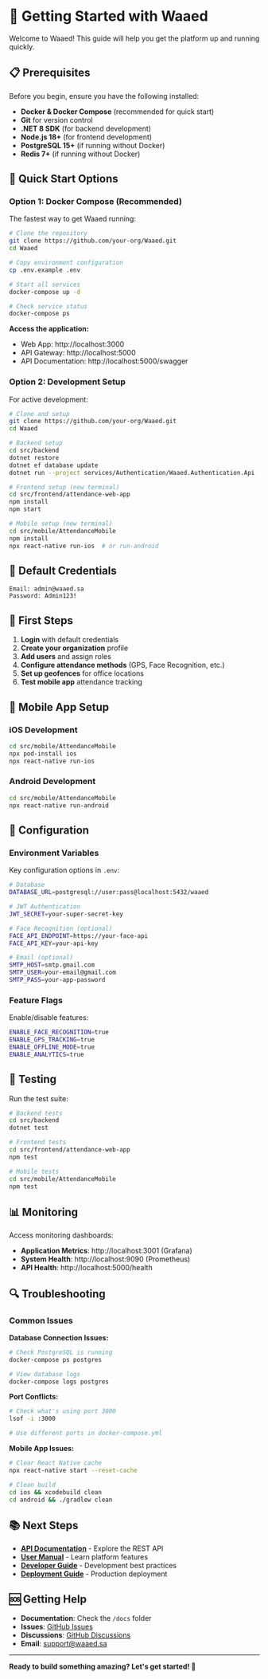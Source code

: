 # 🚀 Getting Started with Waaed

Welcome to Waaed! This guide will help you get the platform up and running quickly.

## 📋 Prerequisites

Before you begin, ensure you have the following installed:

- **Docker & Docker Compose** (recommended for quick start)
- **Git** for version control
- **.NET 8 SDK** (for backend development)
- **Node.js 18+** (for frontend development)
- **PostgreSQL 15+** (if running without Docker)
- **Redis 7+** (if running without Docker)

## 🎯 Quick Start Options

### Option 1: Docker Compose (Recommended)

The fastest way to get Waaed running:

```bash
# Clone the repository
git clone https://github.com/your-org/Waaed.git
cd Waaed

# Copy environment configuration
cp .env.example .env

# Start all services
docker-compose up -d

# Check service status
docker-compose ps
```

**Access the application:**
- Web App: http://localhost:3000
- API Gateway: http://localhost:5000
- API Documentation: http://localhost:5000/swagger

### Option 2: Development Setup

For active development:

```bash
# Clone and setup
git clone https://github.com/your-org/Waaed.git
cd Waaed

# Backend setup
cd src/backend
dotnet restore
dotnet ef database update
dotnet run --project services/Authentication/Waaed.Authentication.Api

# Frontend setup (new terminal)
cd src/frontend/attendance-web-app
npm install
npm start

# Mobile setup (new terminal)
cd src/mobile/AttendanceMobile
npm install
npx react-native run-ios  # or run-android
```

## 🔑 Default Credentials

```
Email: admin@waaed.sa
Password: Admin123!
```

## 🎯 First Steps

1. **Login** with default credentials
2. **Create your organization** profile
3. **Add users** and assign roles
4. **Configure attendance methods** (GPS, Face Recognition, etc.)
5. **Set up geofences** for office locations
6. **Test mobile app** attendance tracking

## 📱 Mobile App Setup

### iOS Development
```bash
cd src/mobile/AttendanceMobile
npx pod-install ios
npx react-native run-ios
```

### Android Development
```bash
cd src/mobile/AttendanceMobile
npx react-native run-android
```

## 🔧 Configuration

### Environment Variables

Key configuration options in `.env`:

```bash
# Database
DATABASE_URL=postgresql://user:pass@localhost:5432/waaed

# JWT Authentication
JWT_SECRET=your-super-secret-key

# Face Recognition (optional)
FACE_API_ENDPOINT=https://your-face-api
FACE_API_KEY=your-api-key

# Email (optional)
SMTP_HOST=smtp.gmail.com
SMTP_USER=your-email@gmail.com
SMTP_PASS=your-app-password
```

### Feature Flags

Enable/disable features:

```bash
ENABLE_FACE_RECOGNITION=true
ENABLE_GPS_TRACKING=true
ENABLE_OFFLINE_MODE=true
ENABLE_ANALYTICS=true
```

## 🧪 Testing

Run the test suite:

```bash
# Backend tests
cd src/backend
dotnet test

# Frontend tests
cd src/frontend/attendance-web-app
npm test

# Mobile tests
cd src/mobile/AttendanceMobile
npm test
```

## 📊 Monitoring

Access monitoring dashboards:

- **Application Metrics**: http://localhost:3001 (Grafana)
- **System Health**: http://localhost:9090 (Prometheus)
- **API Health**: http://localhost:5000/health

## 🔍 Troubleshooting

### Common Issues

**Database Connection Issues:**
```bash
# Check PostgreSQL is running
docker-compose ps postgres

# View database logs
docker-compose logs postgres
```

**Port Conflicts:**
```bash
# Check what's using port 3000
lsof -i :3000

# Use different ports in docker-compose.yml
```

**Mobile App Issues:**
```bash
# Clear React Native cache
npx react-native start --reset-cache

# Clean build
cd ios && xcodebuild clean
cd android && ./gradlew clean
```

## 📚 Next Steps

- **[API Documentation](../docs/API_DOCUMENTATION.md)** - Explore the REST API
- **[User Manual](../docs/USER_MANUAL.md)** - Learn platform features
- **[Developer Guide](../docs/DEVELOPER_GUIDE.md)** - Development best practices
- **[Deployment Guide](../docs/DEPLOYMENT_GUIDE.md)** - Production deployment

## 🆘 Getting Help

- **Documentation**: Check the `/docs` folder
- **Issues**: [GitHub Issues](https://github.com/your-org/Waaed/issues)
- **Discussions**: [GitHub Discussions](https://github.com/your-org/Waaed/discussions)
- **Email**: support@waaed.sa

---

**Ready to build something amazing? Let's get started! 🚀**

